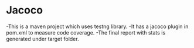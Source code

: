 # Jacoco
-This is a maven project which uses testng library. 
-It has a jacoco plugin in pom.xml to measure code coverage.
-The final report with stats is generated under target folder.
